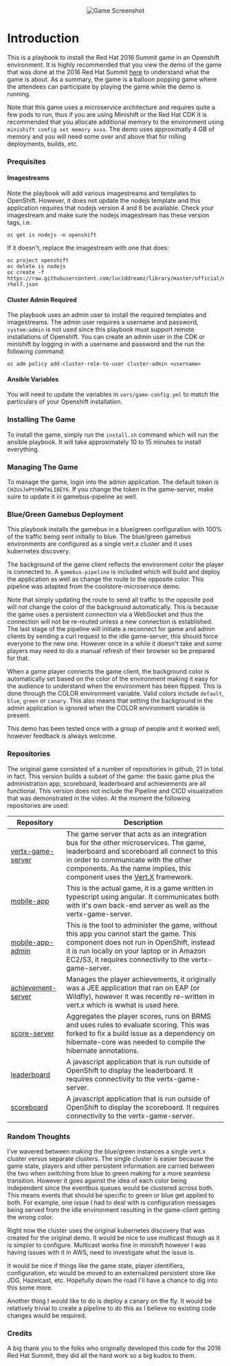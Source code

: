 <p align="center">
  <img src="https://github.com/gnunn1/summit-game-ansible/blob/master/docs/img/game.png?raw=true" alt="Game Screenshot"/>
</p>

# Introduction

This is a playbook to install the Red Hat 2016 Summit game in an Openshift environment. It is highly recommended that you view the demo of the game that was done at the 2016 Red Hat Summit [here](https://www.youtube.com/watch?v=ooA6FmTL4Dk) to understand what the game is about. As a summary, the game is a balloon popping game where the attendees can participate by playing the game while the demo is running.

Note that this game uses a microservice architecture and  requires quite a few pods to run, thus if you are using Minishift or the Red Hat CDK it is recommended that you allocate additional memory to the environment using ```minishift config set memory xxxx```. The demo uses approximatly 4 GB of memory and you will need some over and above that for rolling deployments, builds, etc.

### Prequisites

#### Imagestreams

Note the playbook will add various imagestreams and templates to OpenShift. However, it does not update the nodejs template and this application requires that nodejs version 4 and 6 be available. Check your imagestream and make sure the nodejs imagestream has these version tags, i.e.

```
oc get is nodejs -n openshift
```

If it doesn't, replace the imagestream with one that does:

```
oc project openshift
oc delete is nodejs
oc create -f https://raw.githubusercontent.com/luciddreamz/library/master/official/nodejs/imagestreams/nodejs-rhel7.json
```

#### Cluster Admin Required

The playbook uses an admin user to install the required templates and imagestreams. The admin user requires a username and password, ```system:admin``` is not used since this playbook must support remote installations of Openshift. You can create an admin user in the CDK or minishift by logging in with a username and password and the run the following command:

```
oc adm policy add-cluster-role-to-user cluster-admin <username>
```

#### Ansible Variables

You will need to update the variables in ```vars/game-config.yml``` to match the particulars of your Openshift installation.

### Installing The Game

To install the game, simply run the ```install.sh``` command which will run the ansible playbook. It will take approximately 10 to 15 minutes to install everything.

### Managing The Game

To manage the game, login into the admin application. The default token is ```CH2UsJePthRWTmLI8EY6```. If you change the token in the game-server, make suire to update it in gamebus-pipeline as well.

### Blue/Green Gamebus Deployment

This playbook installs the gamebus in a blue/green configuration with 100% of the traffic being sent initially to blue. The blue/green gamebus environments are configured as a single vert.x cluster and it uses kubernetes discovery.

The background of the game client reflects the environment color the player is connected to. A ```gamebus-pipeline``` is included which will build and deploy the application as well as change the route to the opposite color. This pipeline was adapted from the coolstore-microservice demo.

Note that simply updating the route to send all traffic to the opposite pod will not change the color of the background automatically. This is because the game uses a persistent connection via a WebSocket and thus the connection will not be re-routed unless a new connection is established. The last stage of the pipeline will initiate a reconnect for game and admin clients by sending a curl request to the idle game-server, this should force everyone to the new one. However once in a while it doesn't take and some players may need to do a manual refresh of their browser so be prepared for that.

When a game player connects the game client, the background color is automatically set based on the color of the environment making it easy for the audience to understand when the environment has been flipped. This is done through the COLOR environment variable. Valid colors include ```default```, ```blue```, ```green``` or ```canary```. This also means that setting the background in the admin application is ignored when the COLOR environment variable is present.

This demo has been tested once with a group of people and it worked well, however feedback is always welcome.

### Repositories

The original game consisted of a number of repositories in github, 21 in total in fact. This version builds a subset of the game: the basic game plus the administration app, scoreboard, leaderboard and achievements are all functional. This version does not include the Pipeline and CICD visualization that was demonstrated in the video. At the moment the following repositories are used:

| Repository | Description
|---|---|
|[vertx-game-server](https://github.com/gnunn1/vertx-game-server)| The game server that acts as an integration bus for the other microservices. The game, leaderboard and scoreboard all connect to this in order to communicate with the other components. As the name implies, this component uses the [Vert.X](http://vertx.io/) framework.
|[mobile-app](https://github.com/gnunn1/mobile-app)| This is the actual game, it is a game written in typescript using angular. It communicates both with it's own back-end server as well as the vertx-game-server.
|[mobile-app-admin](https://github.com/gnunn1/mobile-app-admin)| This is the tool to administer the game, without this app you cannot start the game. This component does not run in OpenShift, instead it is run locally on your laptop or in Amazon EC2/S3, it requires connectivity to the vertx-game-server.
|[achievement-server](https://github.com/burrsutter/vertx-achievement-service)| Manages the player achievements, it originally was a JEE application that ran on EAP (or Wildfly), however it was recently re-written in vert.x which is wwhat is used here.
|[score-server](https://github.com/gnunn1/score-server)| Aggregates the player scores, runs on BRMS and uses rules to evaluate scoring. This was forked to fix a build issue as a dependency on hibernate-core was needed to compile the hibernate annotations.
|[leaderboard](https://github.com/gnunn1/leaderboard)| A javascript application that is run outside of OpenShift to display the leaderboard. It requires connectivity to the vertx-game-server.
|[scoreboard](https://github.com/gnunn1/scoreboard)| A javascript application that is run outside of OpenShift to display the scoreboard. It requires connectivity to the vertx-game-server.

### Random Thoughts

I've wavered between making the blue/green instances a single vert.x cluster versus separate clusters. The single cluster is easier because the game state, players and other persistent information are carried between the two when switching from blue to green making for a more seamless transition. However it goes against the idea of each color being independent since the eventbus queues would be clustered across both. This means events that should be specific to green or blue get applied to both. For example, one issue I had to deal with is configuration messages being served from the idle environment resulting in the game-client getting the wrong color.

Right now the cluster uses the original kubernetes discovery that was created for the original demo. It would be nice to use multicast though as it is simpler to configure. Multicast works fine in minishift however I was having issues with it in AWS, need to investigate what the issue is.

It would be nice if things like the game state, player identifiers, configuration, etc would be moved to an externalized persistent store like JDG, Hazelcast, etc. Hopefully down the road I'll have a chance to dig into this some more.

Another thing I would like to do is deploy a canary on the fly. It would be relatively trivial to create a pipeline to do this as I believe no existing code changes would be required.

### Credits

A big thank you to the folks who originally developed this code for the 2016 Red Hat Summit, they did all the hard work so a big kudos to them.
